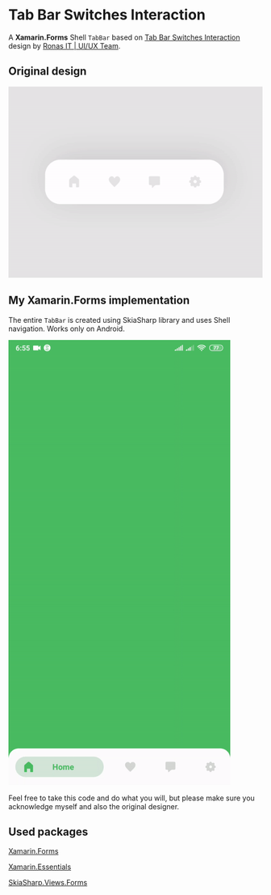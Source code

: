 # Tab Bar Switches Interaction
A **Xamarin.Forms** Shell `TabBar` based on [Tab Bar Switches Interaction](https://dribbble.com/shots/14028381-Tab-Bar-Switches-Interaction) design by [Ronas IT | UI/UX Team](https://dribbble.com/ronasit).

## Original design
[![Dribbble Design](https://github.com/RadekVyM/Tab-Bar-Switches-Interaction/blob/main/tabbarswitches%20original.gif)](https://dribbble.com/shots/14028381-Tab-Bar-Switches-Interaction)

## My Xamarin.Forms implementation
The entire `TabBar` is created using SkiaSharp library and uses Shell navigation. Works only on Android.

<img src="https://github.com/RadekVyM/Tab-Bar-Switches-Interaction/blob/main/tabbarswitches.gif" data-canonical-src="https://github.com/RadekVyM/Tab-Bar-Switches-Interaction/blob/main/tabbarswitches.gif" width="440" height="880" />

Feel free to take this code and do what you will, but please make sure you acknowledge myself and also the original designer.

## Used packages

[Xamarin.Forms](https://www.nuget.org/packages/Xamarin.Forms)

[Xamarin.Essentials](https://www.nuget.org/packages/Xamarin.Essentials)

[SkiaSharp.Views.Forms](https://www.nuget.org/packages/SkiaSharp.Views.Forms)
